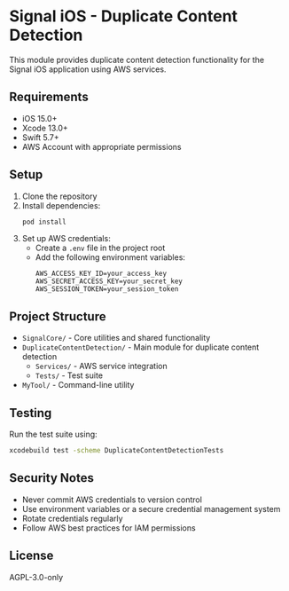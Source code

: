 # Signal iOS - Duplicate Content Detection

This module provides duplicate content detection functionality for the Signal iOS application using AWS services.

## Requirements

- iOS 15.0+
- Xcode 13.0+
- Swift 5.7+
- AWS Account with appropriate permissions

## Setup

1. Clone the repository
2. Install dependencies:
   ```bash
   pod install
   ```
3. Set up AWS credentials:
   - Create a `.env` file in the project root
   - Add the following environment variables:
     ```
     AWS_ACCESS_KEY_ID=your_access_key
     AWS_SECRET_ACCESS_KEY=your_secret_key
     AWS_SESSION_TOKEN=your_session_token
     ```

## Project Structure

- `SignalCore/` - Core utilities and shared functionality
- `DuplicateContentDetection/` - Main module for duplicate content detection
  - `Services/` - AWS service integration
  - `Tests/` - Test suite
- `MyTool/` - Command-line utility

## Testing

Run the test suite using:
```bash
xcodebuild test -scheme DuplicateContentDetectionTests
```

## Security Notes

- Never commit AWS credentials to version control
- Use environment variables or a secure credential management system
- Rotate credentials regularly
- Follow AWS best practices for IAM permissions

## License

AGPL-3.0-only
